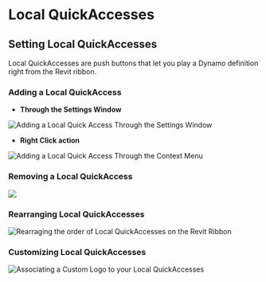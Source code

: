 # Local QuickAccesses

## Setting Local QuickAccesses

Local QuickAccesses are push buttons that let you play a Dynamo definition right from the Revit ribbon.

### Adding a Local QuickAccess

* **Through the Settings Window**

![Adding a Local Quick Access Through the Settings Window](https://datashapes.files.wordpress.com/2020/05/addqarightsettings.gif?)

* **Right Click action**

![Adding a Local Quick Access Through the Context Menu](https://datashapes.files.wordpress.com/2020/05/addqarightclick.gif?)

### **Removing a Local QuickAccess**

![](https://datashapes.files.wordpress.com/2020/05/delqa.gif?)

### **Rearranging Local QuickAccesses**

![Rearraging the order of Local QuickAccesses on the Revit Ribbon](https://datashapes.files.wordpress.com/2020/05/rearrangelocalqa.gif?)

### **Customizing Local QuickAccesses**

![Associating a Custom Logo to your Local QuickAccesses](https://datashapes.files.wordpress.com/2020/05/customlocalqa.gif?)

